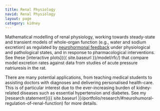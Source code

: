 ```yaml
---
title: Renal Physiology
navid: Renal Physiology
layout: page
category: kidney
---
```


Mathematical modelling of renal physiology, working towards steady-state and
transient models of whole-organ function (e.g., water and sodium excretion) as
regulated by
[neurohormonal feedback](http://www.handwrittentutorials.com/videos.php?id=42)
under physiological and pathological states, and in response to
pharmacological interventions.
See these [interactive plots]({{ site.baseurl }}/model/rfc/) that compare
model excretion rates against data from studies of acute pressure natriuresis
in the rat.

There are many potential applications, from teaching medical students to
assisting doctors with diagnoses and delivering personalised health-care.
This is of particular interest due to the ever-increasing burden of
kidney-related diseases such as essential hypertension and diabetes.
See my
[research statement]({{ site.baseurl }}/portfolio/research/#neurohumoral-regulation-of-renal-function)
for more details.
